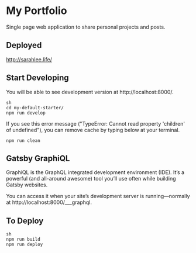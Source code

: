# My Portfolio

Single page web application to share personal projects and posts. 

## Deployed

http://sarahlee.life/


## Start Developing 

You will be able to see development version at http://localhost:8000/.

```
sh
cd my-default-starter/
npm run develop

```

If you see this error message ("TypeError: Cannot read property 'children' of undefined"), you can remove cache by typing below at your terminal.
```
npm run clean

```

## Gatsby GraphiQL

 GraphiQL is the GraphQL integrated development environment (IDE). It’s a powerful (and all-around awesome) tool you’ll use often while building Gatsby websites.

You can access it when your site’s development server is running—normally at http://localhost:8000/___graphql.

## To Deploy

```
sh
npm run build
npm run deploy

```